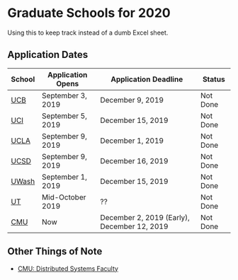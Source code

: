 # Graduate Schools for 2020

Using this to keep track instead of a dumb Excel sheet.

## Application Dates

| School | Application Opens | Application Deadline | Status |
| ------ | ----------------- | -------------------- | ------ |
| [UCB](https://grad.berkeley.edu/program/computer-science/) | September 3, 2019 | December 9, 2019 | Not Done |
| [UCI](https://www.ics.uci.edu/grad/degrees/degree_cs.php) | September 5, 2019 | December 15, 2019 | Not Done |
| [UCLA](https://grad.ucla.edu/programs/school-of-engineering-and-applied-science/computer-science/) | September 9, 2019 | December 1, 2019 | Not Done |
| [UCSD](https://cse.ucsd.edu/graduate/degree-programs/ms-program) | September 9, 2019 | December 16, 2019 | Not Done |
| [UWash](https://www.cs.washington.edu/academics/phd/admissions) | September 1, 2019 | December 15, 2019 | Not Done |
| [UT](https://www.cs.utexas.edu/graduate-program) | Mid-October 2019 | ?? | Not Done |
| [CMU](https://csd.cmu.edu/academics/doctoral/overview) | Now | December 2, 2019 (Early), December 12, 2019 | Not Done |

## Other Things of Note
- [CMU: Distributed Systems Faculty](https://csd.cmu.edu/research-areas/distributed-systems)

